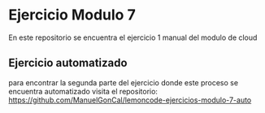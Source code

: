 # Ejercicio Modulo 7

En este repositorio se encuentra el ejercicio 1 manual del modulo de cloud

## Ejercicio automatizado

para encontrar la segunda parte del ejercicio donde este proceso se encuentra automatizado visita el repositorio:
https://github.com/ManuelGonCal/lemoncode-ejercicios-modulo-7-auto
